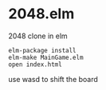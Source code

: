 # 2048.elm
2048 clone in elm

```
elm-package install
elm-make MainGame.elm
open index.html
```

use wasd to shift the board
